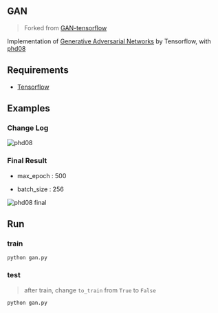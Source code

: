## GAN
> Forked from [GAN-tensorflow](https://github.com/ckmarkoh/GAN-tensorflow)

Implementation of [Generative Adversarial Networks](https://arxiv.org/abs/1406.2661) by Tensorflow, 
with [phd08](https://www.dropbox.com/s/69cwkkqt4m1xl55/phd08.alz?dl=0)

## Requirements

 - [Tensorflow](http://www.tensorflow.org/)

## Examples

### Change Log

![phd08](example/phd08.gif)

### Final Result

- max_epoch : 500

- batch_size : 256

![phd08 final](example/sample499.jpg)

## Run

### train

```
python gan.py
```

### test

> after train, change `to_train` from `True` to `False`

```
python gan.py
```